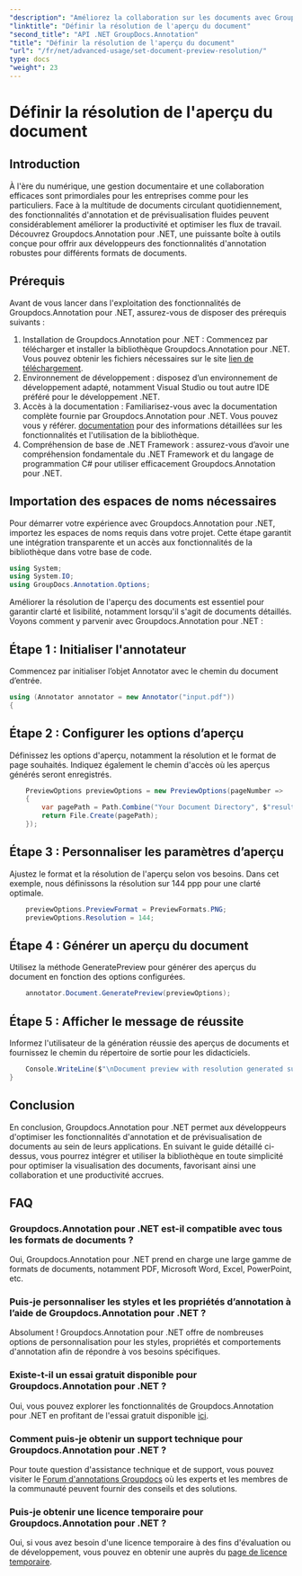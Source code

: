 ```yaml
---
"description": "Améliorez la collaboration sur les documents avec Groupdocs.Annotation pour .NET rationalise les fonctionnalités d'annotation et de prévisualisation de manière transparente."
"linktitle": "Définir la résolution de l'aperçu du document"
"second_title": "API .NET GroupDocs.Annotation"
"title": "Définir la résolution de l'aperçu du document"
"url": "/fr/net/advanced-usage/set-document-preview-resolution/"
type: docs
"weight": 23
---
```


# Définir la résolution de l'aperçu du document

## Introduction
À l'ère du numérique, une gestion documentaire et une collaboration efficaces sont primordiales pour les entreprises comme pour les particuliers. Face à la multitude de documents circulant quotidiennement, des fonctionnalités d'annotation et de prévisualisation fluides peuvent considérablement améliorer la productivité et optimiser les flux de travail. Découvrez Groupdocs.Annotation pour .NET, une puissante boîte à outils conçue pour offrir aux développeurs des fonctionnalités d'annotation robustes pour différents formats de documents.
## Prérequis
Avant de vous lancer dans l'exploitation des fonctionnalités de Groupdocs.Annotation pour .NET, assurez-vous de disposer des prérequis suivants :
1. Installation de Groupdocs.Annotation pour .NET : Commencez par télécharger et installer la bibliothèque Groupdocs.Annotation pour .NET. Vous pouvez obtenir les fichiers nécessaires sur le site [lien de téléchargement](https://releases.groupdocs.com/annotation/net/).
2. Environnement de développement : disposez d’un environnement de développement adapté, notamment Visual Studio ou tout autre IDE préféré pour le développement .NET.
3. Accès à la documentation : Familiarisez-vous avec la documentation complète fournie par Groupdocs.Annotation pour .NET. Vous pouvez vous y référer. [documentation](https://tutorials.groupdocs.com/annotation/net/) pour des informations détaillées sur les fonctionnalités et l'utilisation de la bibliothèque.
4. Compréhension de base de .NET Framework : assurez-vous d’avoir une compréhension fondamentale du .NET Framework et du langage de programmation C# pour utiliser efficacement Groupdocs.Annotation pour .NET.

## Importation des espaces de noms nécessaires
Pour démarrer votre expérience avec Groupdocs.Annotation pour .NET, importez les espaces de noms requis dans votre projet. Cette étape garantit une intégration transparente et un accès aux fonctionnalités de la bibliothèque dans votre base de code.

```csharp
using System;
using System.IO;
using GroupDocs.Annotation.Options;
```

Améliorer la résolution de l'aperçu des documents est essentiel pour garantir clarté et lisibilité, notamment lorsqu'il s'agit de documents détaillés. Voyons comment y parvenir avec Groupdocs.Annotation pour .NET :
## Étape 1 : Initialiser l'annotateur
Commencez par initialiser l’objet Annotator avec le chemin du document d’entrée.
```csharp
using (Annotator annotator = new Annotator("input.pdf"))
{
```
## Étape 2 : Configurer les options d’aperçu
Définissez les options d'aperçu, notamment la résolution et le format de page souhaités. Indiquez également le chemin d'accès où les aperçus générés seront enregistrés.
```csharp
    PreviewOptions previewOptions = new PreviewOptions(pageNumber =>
    {
        var pagePath = Path.Combine("Your Document Directory", $"result_with_resolution_{pageNumber}.png");
        return File.Create(pagePath);
    });
```
## Étape 3 : Personnaliser les paramètres d’aperçu
Ajustez le format et la résolution de l'aperçu selon vos besoins. Dans cet exemple, nous définissons la résolution sur 144 ppp pour une clarté optimale.
```csharp
    previewOptions.PreviewFormat = PreviewFormats.PNG;
    previewOptions.Resolution = 144;
```
## Étape 4 : Générer un aperçu du document
Utilisez la méthode GeneratePreview pour générer des aperçus du document en fonction des options configurées.
```csharp
    annotator.Document.GeneratePreview(previewOptions);
```
## Étape 5 : Afficher le message de réussite
Informez l'utilisateur de la génération réussie des aperçus de documents et fournissez le chemin du répertoire de sortie pour les didacticiels.
```csharp
    Console.WriteLine($"\nDocument preview with resolution generated successfully.\nCheck output in {"Your Document Directory"}.");
}
```

## Conclusion
En conclusion, Groupdocs.Annotation pour .NET permet aux développeurs d'optimiser les fonctionnalités d'annotation et de prévisualisation de documents au sein de leurs applications. En suivant le guide détaillé ci-dessus, vous pourrez intégrer et utiliser la bibliothèque en toute simplicité pour optimiser la visualisation des documents, favorisant ainsi une collaboration et une productivité accrues.
## FAQ
### Groupdocs.Annotation pour .NET est-il compatible avec tous les formats de documents ?
Oui, Groupdocs.Annotation pour .NET prend en charge une large gamme de formats de documents, notamment PDF, Microsoft Word, Excel, PowerPoint, etc.
### Puis-je personnaliser les styles et les propriétés d’annotation à l’aide de Groupdocs.Annotation pour .NET ?
Absolument ! Groupdocs.Annotation pour .NET offre de nombreuses options de personnalisation pour les styles, propriétés et comportements d'annotation afin de répondre à vos besoins spécifiques.
### Existe-t-il un essai gratuit disponible pour Groupdocs.Annotation pour .NET ?
Oui, vous pouvez explorer les fonctionnalités de Groupdocs.Annotation pour .NET en profitant de l'essai gratuit disponible [ici](https://releases.groupdocs.com/).
### Comment puis-je obtenir un support technique pour Groupdocs.Annotation pour .NET ?
Pour toute question d'assistance technique et de support, vous pouvez visiter le [Forum d'annotations Groupdocs](https://forum.groupdocs.com/c/annotation/10) où les experts et les membres de la communauté peuvent fournir des conseils et des solutions.
### Puis-je obtenir une licence temporaire pour Groupdocs.Annotation pour .NET ?
Oui, si vous avez besoin d'une licence temporaire à des fins d'évaluation ou de développement, vous pouvez en obtenir une auprès du [page de licence temporaire](https://purchase.groupdocs.com/temporary-license/).